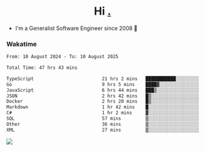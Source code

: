 <h1 align="center">Hi <a href="https://www.hackerrank.com/erasmosaraujo">.</a></h1>
 
- I'm a Generalist Software Engineer  since 2008 🚀
<!--  
<p align="left">
  <a href="https://github.com/erasmosoares/github-readme-stats">
    <img
      align="center"
      src="https://github-readme-stats.vercel.app/api/top-langs/?username=erasmosoares&theme=radical&layout=compact"
    />
  </a>
  <a href="https://github.com/erasmosoares/github-readme-stats">
    [![Harlok's WakaTime stats](https://github-readme-stats.vercel.app/api/wakatime?username=ffflabs)](https://github.com/anuraghazra/github-readme-stats)
  </a>
</p>

<!--
 ### Repo 
 
<p align="left">
 <a href="https://github.com/erasmosoares/github-readme-stats">
    <img
      align="center"
      height="165"
      src="https://github-readme-stats.vercel.app/api/pin?username=erasmosoares&repo=sample-node&title_color=fff&icon_color=f9f9f9&text_color=9f9f9f&bg_color=151515"
    />
  </a>
  <a href="https://github.com/erasmosoares/github-readme-stats">
    <img
      align="center"
      height="165"
      src="https://github-readme-stats.vercel.app/api/pin?username=erasmosoares&repo=sample-node&title_color=fff&icon_color=f9f9f9&text_color=9f9f9f&bg_color=151515"
    />
  </a>
</p>
-->

 ### Wakatime 

<!--START_SECTION:waka-->

```txt
From: 10 August 2024 - To: 10 August 2025

Total Time: 47 hrs 43 mins

TypeScript                         21 hrs 2 mins   ███████████░░░░░░░░░░░░░░   43.52 %
Go                                 9 hrs 5 mins    ████▓░░░░░░░░░░░░░░░░░░░░   18.81 %
JavaScript                         6 hrs 44 mins   ███▒░░░░░░░░░░░░░░░░░░░░░   13.96 %
JSON                               2 hrs 42 mins   █▒░░░░░░░░░░░░░░░░░░░░░░░   05.61 %
Docker                             2 hrs 20 mins   █▒░░░░░░░░░░░░░░░░░░░░░░░   04.84 %
Markdown                           1 hr 42 mins    █░░░░░░░░░░░░░░░░░░░░░░░░   03.54 %
C#                                 1 hr 2 mins     ▓░░░░░░░░░░░░░░░░░░░░░░░░   02.16 %
SQL                                57 mins         ▒░░░░░░░░░░░░░░░░░░░░░░░░   01.99 %
Other                              36 mins         ▒░░░░░░░░░░░░░░░░░░░░░░░░   01.25 %
XML                                27 mins         ▒░░░░░░░░░░░░░░░░░░░░░░░░   00.95 %
```

<!--END_SECTION:waka-->

![](https://komarev.com/ghpvc/?username=erasmosoares&color=brightgreen)
